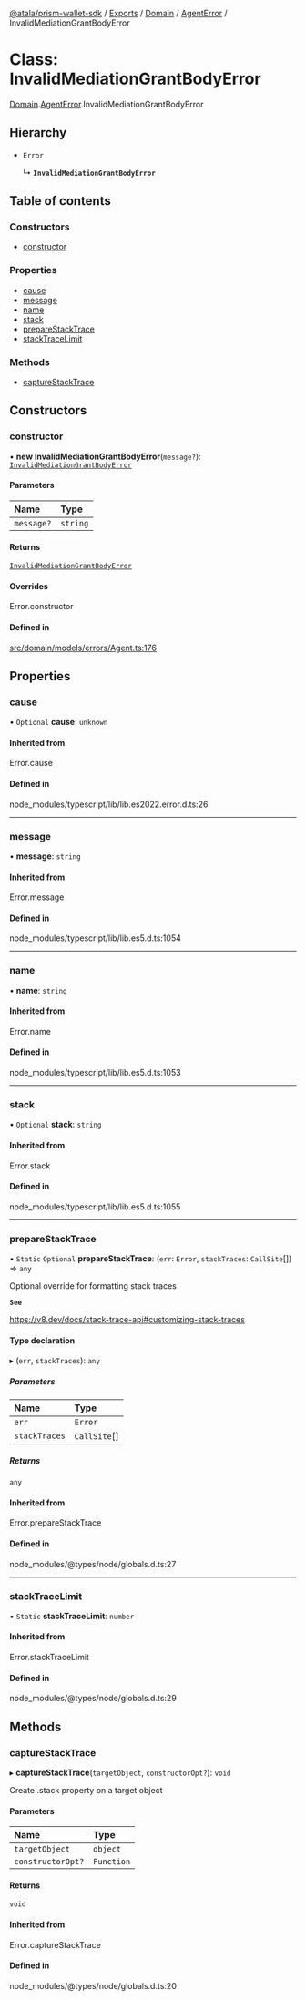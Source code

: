 [@atala/prism-wallet-sdk](../README.md) / [Exports](../modules.md) / [Domain](../modules/Domain.md) / [AgentError](../modules/Domain.AgentError.md) / InvalidMediationGrantBodyError

# Class: InvalidMediationGrantBodyError

[Domain](../modules/Domain.md).[AgentError](../modules/Domain.AgentError.md).InvalidMediationGrantBodyError

## Hierarchy

- `Error`

  ↳ **`InvalidMediationGrantBodyError`**

## Table of contents

### Constructors

- [constructor](Domain.AgentError.InvalidMediationGrantBodyError.md#constructor)

### Properties

- [cause](Domain.AgentError.InvalidMediationGrantBodyError.md#cause)
- [message](Domain.AgentError.InvalidMediationGrantBodyError.md#message)
- [name](Domain.AgentError.InvalidMediationGrantBodyError.md#name)
- [stack](Domain.AgentError.InvalidMediationGrantBodyError.md#stack)
- [prepareStackTrace](Domain.AgentError.InvalidMediationGrantBodyError.md#preparestacktrace)
- [stackTraceLimit](Domain.AgentError.InvalidMediationGrantBodyError.md#stacktracelimit)

### Methods

- [captureStackTrace](Domain.AgentError.InvalidMediationGrantBodyError.md#capturestacktrace)

## Constructors

### constructor

• **new InvalidMediationGrantBodyError**(`message?`): [`InvalidMediationGrantBodyError`](Domain.AgentError.InvalidMediationGrantBodyError.md)

#### Parameters

| Name | Type |
| :------ | :------ |
| `message?` | `string` |

#### Returns

[`InvalidMediationGrantBodyError`](Domain.AgentError.InvalidMediationGrantBodyError.md)

#### Overrides

Error.constructor

#### Defined in

[src/domain/models/errors/Agent.ts:176](https://github.com/input-output-hk/atala-prism-wallet-sdk-ts/blob/1ffdae52df023bad4ba1a76cf6d76793dfc29b80/src/domain/models/errors/Agent.ts#L176)

## Properties

### cause

• `Optional` **cause**: `unknown`

#### Inherited from

Error.cause

#### Defined in

node_modules/typescript/lib/lib.es2022.error.d.ts:26

___

### message

• **message**: `string`

#### Inherited from

Error.message

#### Defined in

node_modules/typescript/lib/lib.es5.d.ts:1054

___

### name

• **name**: `string`

#### Inherited from

Error.name

#### Defined in

node_modules/typescript/lib/lib.es5.d.ts:1053

___

### stack

• `Optional` **stack**: `string`

#### Inherited from

Error.stack

#### Defined in

node_modules/typescript/lib/lib.es5.d.ts:1055

___

### prepareStackTrace

▪ `Static` `Optional` **prepareStackTrace**: (`err`: `Error`, `stackTraces`: `CallSite`[]) => `any`

Optional override for formatting stack traces

**`See`**

https://v8.dev/docs/stack-trace-api#customizing-stack-traces

#### Type declaration

▸ (`err`, `stackTraces`): `any`

##### Parameters

| Name | Type |
| :------ | :------ |
| `err` | `Error` |
| `stackTraces` | `CallSite`[] |

##### Returns

`any`

#### Inherited from

Error.prepareStackTrace

#### Defined in

node_modules/@types/node/globals.d.ts:27

___

### stackTraceLimit

▪ `Static` **stackTraceLimit**: `number`

#### Inherited from

Error.stackTraceLimit

#### Defined in

node_modules/@types/node/globals.d.ts:29

## Methods

### captureStackTrace

▸ **captureStackTrace**(`targetObject`, `constructorOpt?`): `void`

Create .stack property on a target object

#### Parameters

| Name | Type |
| :------ | :------ |
| `targetObject` | `object` |
| `constructorOpt?` | `Function` |

#### Returns

`void`

#### Inherited from

Error.captureStackTrace

#### Defined in

node_modules/@types/node/globals.d.ts:20
